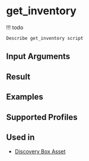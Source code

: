 

# get_inventory

<!-- prettier-ignore -->
!!! todo

    Describe get_inventory script

Input Arguments
---------------

Result
------

Examples
--------

Supported Profiles
------------------

Used in
-------
* [Discovery Box Asset](../../admin/discovery/box/asset.md)
